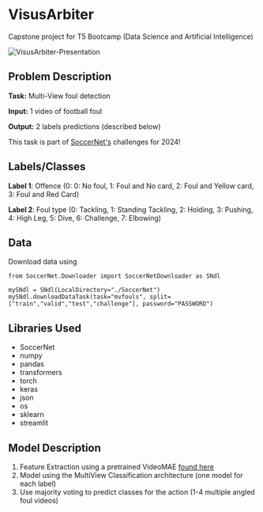 # VisusArbiter 

Capstone project for T5 Bootcamp (Data Science and Artificial Intelligence)

![VisusArbiter-Presentation](https://github.com/khuzamas/VisusArbiter/assets/46532822/5a57325c-1245-432b-89c8-8cc20221e51a)


## Problem Description

**Task:** Multi-View foul detection

**Input:** 1 video of football foul

**Output:** 2 labels predictions (described below)

This task is part of [SoccerNet's](https://www.soccer-net.org/challenges/2024) challenges for 2024!

## Labels/Classes

**Label 1**: Offence (0: 0: No foul, 1: Foul and No card, 2: Foul and Yellow card, 3: Foul and Red Card)

**Label 2**: Foul type (0: Tackling, 1: Standing Tackling, 2: Holding, 3: Pushing, 4: High Leg, 5: Dive, 6: Challenge, 7: Elbowing)

## Data

Download data using 

```
from SoccerNet.Downloader import SoccerNetDownloader as SNdl

mySNdl = SNdl(LocalDirectory="./SoccerNet")
mySNdl.downloadDataTask(task="mvfouls", split=["train","valid","test","challenge"], password="PASSWORD")
```

## Libraries Used
* SoccerNet
* numpy
* pandas
* transformers
* torch
* keras
* json
* os
* sklearn
* streamlit

## Model Description

1. Feature Extraction using a pretrained VideoMAE [found here](https://huggingface.co/anirudhmu/videomae-base-finetuned-soccer-action-recognitionx4)
2. Model using the MultiView Classification architecture (one model for each label)
3. Use majority voting to predict classes for the action (1-4 multiple angled foul videos) 

